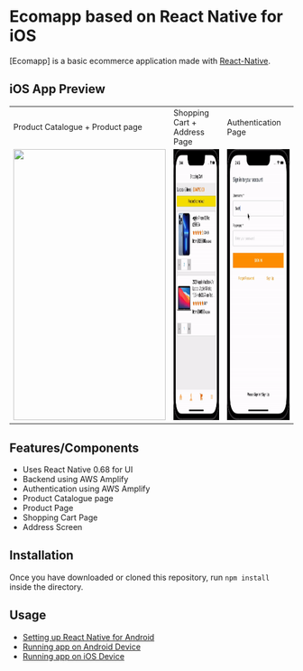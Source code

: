 # Ecomapp based on React Native for iOS

[Ecomapp] is a basic ecommerce application made with [React-Native](https://github.com/facebook/react-native).


## iOS App Preview

<table>
  <tr>
    <td>Product Catalogue + Product page</td>
     <td>Shopping Cart + Address Page</td>
     <td>Authentication Page</td>
  </tr>
  <tr>
    <td><img src="https://github.com/aayushjha5/Ecomapp/blob/master/catalogue.gif" width=270 height=480></td>
    <td><img src="https://github.com/aayushjha5/Ecomapp/blob/master/cart.gif" width=270 height=480></td>
    <td><img src="https://github.com/aayushjha5/Ecomapp/blob/master/auth.gif" width=270 height=480></td>
  </tr>
 </table>
 

## Features/Components
- Uses React Native 0.68 for UI
- Backend using AWS Amplify
- Authentication using AWS Amplify
- Product Catalogue page
- Product Page
- Shopping Cart Page
- Address Screen

## Installation
Once you have downloaded or cloned this repository, run `npm install` inside the directory.

## Usage
- [Setting up React Native for Android](https://facebook.github.io/react-native/docs/android-setup.html#content)
- [Running app on Android Device](https://facebook.github.io/react-native/docs/running-on-device-android.html#content)
- [Running app on iOS Device](https://facebook.github.io/react-native/docs/running-on-device-ios.html#content)
